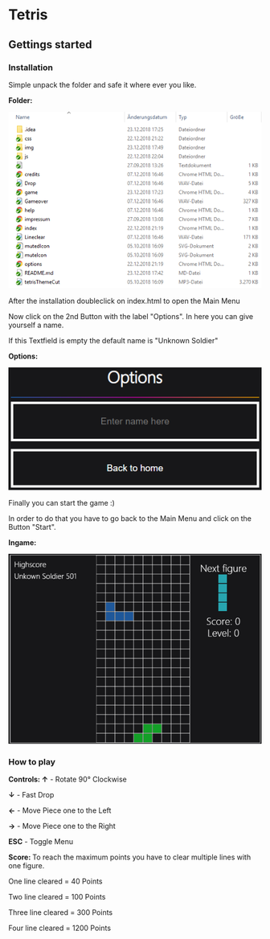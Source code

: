 # Tetris
## Gettings started
### Installation
Simple unpack the folder and safe it where ever you like. <p>
<b> Folder: </b>
<p align="left">
  <img src="./img/folder.png" alt="Folder overview">
</p>
<p>
After the installation doubleclick on index.html to open the Main Menu <p>
Now click on the 2nd Button with the label "Options". In here you can give yourself a name. <p>
If this Textfield is empty the default name is "Unknown Soldier"<p>
<b> Options: </b>
<p align="left">
  <img src="./img/options.png" alt="Folder overview">
</p>

Finally you can start the game :)<p>
In order to do that you have to go back to the Main Menu and click on the Button "Start".<p>
<b> Ingame: </b>
<p align="left">
  <img src="./img/game.png" alt="Folder overview">
</p>
<p>
  
### How to play
<b> Controls: </b>
<strong>↑</strong> - Rotate 90° Clockwise<p>
<strong>↓</strong> - Fast Drop<p>
<strong>←</strong> - Move Piece one to the Left<p>
<strong>→</strong> - Move Piece one to the Right<p>
<strong>ESC</strong> - Toggle Menu<p>
<p>
<b> Score: </b>
To reach the maximum points you have to clear multiple lines with one figure.<p>
One line cleared = 40 Points<p>
Two line cleared = 100 Points<p>
Three line cleared = 300 Points<p>
Four line cleared = 1200 Points<p>
